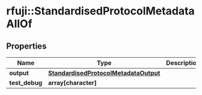 # rfuji::StandardisedProtocolMetadataAllOf


## Properties
Name | Type | Description | Notes
------------ | ------------- | ------------- | -------------
**output** | [**StandardisedProtocolMetadataOutput**](StandardisedProtocolMetadata_output.md) |  | [optional] 
**test_debug** | **array[character]** |  | [optional] 


